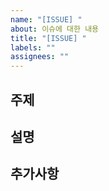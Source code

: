 ```yaml
---
name: "[ISSUE] "
about: 이슈에 대한 내용
title: "[ISSUE] "
labels: ""
assignees: ""
---
```


## 주제

<!--이슈 내용을 요약하여 서술-->

## 설명

<!-- 내용을 조금 더 상세히 설명-->

## 추가사항

<!--위의 내용에서 유관되어있는 추가사항 -->
